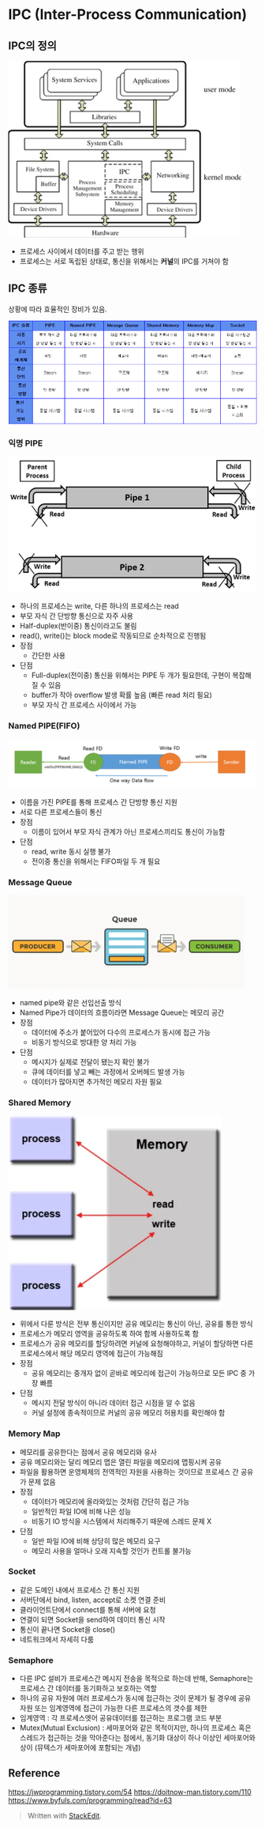 ﻿# IPC (Inter-Process Communication)
## IPC의 정의
![ipc](/sejigner/img/os/ipc/1.PNG)
- 프로세스 사이에서 데이터를 주고 받는 행위
- 프로세스는 서로 독립된 상태로, 통신을 위해서는 **커널**의 IPC를 거쳐야 함 

## IPC 종류
상황에 따라 효율적인 장비가 있음.

![ipc](/sejigner/img/os/ipc/2.PNG)

### 익명 PIPE
![ipc](/sejigner/img/os/ipc/3.PNG)
- 하나의 프로세스는 write, 다른 하나의 프로세스는 read
- 부모 자식 간 단방향 통신으로 자주 사용
- Half-duplex(반이중) 통신이라고도 불림
- read(), write()는 block mode로 작동되므로 순차적으로 진행됨
- 장점
	- 간단한 사용
- 단점
	- Full-duplex(전이중) 통신을 위해서는 PIPE 두 개가 필요한데, 구현이 복잡해질 수 있음
	- buffer가 작아 overflow 발생 확률 높음 (빠른 read 처리 필요)
	- 부모 자식 간 프로세스 사이에서 가능

### Named PIPE(FIFO)
![ipc](/sejigner/img/os/ipc/4.PNG)
- 이름을 가진 PIPE를 통해 프로세스 간 단방향 통신 지원
- 서로 다른 프로세스들이 통신
- 장점 
	- 이름이 있어서 부모 자식 관계가 아닌 프로세스끼리도 통신이 가능함
- 단점
	- read, write 동시 실행 불가
	- 전이중 통신을 위해서는 FIFO파일 두 개 필요

### Message Queue
![ipc](/sejigner/img/os/ipc/5.png)
- named pipe와 같은 선입선출 방식
- Named Pipe가 데이터의 흐름이라면 Message Queue는 메모리 공간
- 장점
	- 데이터에 주소가 붙어있어 다수의 프로세스가 동시에 접근 가능
	- 비동기 방식으로 방대한 양 처리 가능
- 단점
	- 메시지가 실제로 전달이 됐는지 확인 불가
	- 큐에 데이터를 넣고 빼는 과정에서 오버헤드 발생 가능
	- 데이터가 많아지면 추가적인 메모리 자원 필요

### Shared Memory
![ipc](/sejigner/img/os/ipc/6.png)
- 위에서 다룬 방식은 전부 통신이지만 공유 메모리는 통신이 아닌, 공유를 통한 방식
- 프로세스가 메모리 영역을 공유하도록 하여 함께 사용하도록 함
- 프로세스가 공유 메모리를 할당하려면 커널에 요청해야하고, 커널이 할당하면 다른 프로세스에서 해당 메모리 영역에 접근이 가능해짐
- 장점
	- 공유 메모리는 중개자 없이 곧바로 메모리에 접근이 가능하므로 모든 IPC 중 가장 빠름
- 단점
	- 메시지 전달 방식이 아니라 데이터 접근 시점을 알 수 없음
	- 커널 설정에 종속적이므로 커널의 공유 메모리 허용치를 확인해야 함

### Memory Map
- 메모리를 공유한다는 점에서 공유 메모리와 유사
- 공유 메모리와는 달리 메모리 맵은 열린 파일을 메모리에 맵핑시켜 공유
- 파일을 활용하면 운영체제의 전역적인 자원을 사용하는 것이므로 프로세스 간 공유가 문제 없음
- 장점
	- 데이터가 메모리에 올라와있는 것처럼 간단히 접근 가능
	- 일반적인 파일 IO에 비해 나은 성능
	- 비동기 IO 방식을 시스템에서 처리해주기 때문에 스레드 문제 X
- 단점
	- 일반 파일 IO에 비해 상당히 많은 메모리 요구
	- 메모리 사용을 얼마나 오래 지속할 것인가 컨트롤 불가능

### Socket
- 같은 도메인 내에서 프로세스 간 통신 지원
- 서버단에서 bind, listen, accept로 소켓 연결 준비
- 클라이언트단에서 connect를 통해 서버에 요청
- 연결이 되면 Socket을 send하여 데이터 통신 시작
- 통신이 끝나면 Socket을 close()
- 네트워크에서 자세히 다룸

### Semaphore
- 다른 IPC 설비가 프로세스간 메시지 전송을 목적으로 하는데 반해, Semaphore는 프로세스 간 데이터를 동기화하고 보호하는 역할
- 하나의 공유 자원에 여러 프로세스가 동시에 접근하는 것이 문제가 될 경우에 공유자원 또는 임계영역에 접근이 가능한 다른 프로세스의 갯수를 제한
- 임계영역 : 각 프로세스엣어 공유데이터를 접근하는 프로그램 코드 부분
- Mutex(Mutual Exclusion) : 세마포어와 같은 목적이지만, 하나의 프로세스 혹은 스레드가 접근하는 것을 막아준다는 점에서, 동기화 대상이 하나 이상인 세마포어와 상이 (뮤텍스가 세마포어에 포함되는 개념)

## Reference
https://jwprogramming.tistory.com/54
https://doitnow-man.tistory.com/110
https://www.byfuls.com/programming/read?id=63
> Written with [StackEdit](https://stackedit.io/).
